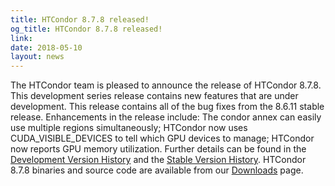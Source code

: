 ```yaml
---
title: HTCondor 8.7.8 released!
og_title: HTCondor 8.7.8 released!
link: 
date: 2018-05-10
layout: news
---
```


The HTCondor team is pleased to announce the release of HTCondor 8.7.8. This development series release contains new features that are under development. This release contains all of the bug fixes from the 8.6.11 stable release.  Enhancements in the release include: The condor annex can easily use multiple regions simultaneously; HTCondor now uses CUDA_VISIBLE_DEVICES to tell which GPU devices to manage; HTCondor now reports GPU memory utilization.  Further details can be found in the <a href="http://htcondor.org/manual/v8.7.8/DevelopmentReleaseSeries87.html"> Development Version History</a> and the <a href="http://htcondor.org/manual/v8.7.8/StableReleaseSeries86.html"> Stable Version History</a>. HTCondor 8.7.8 binaries and source code are available from our <a href="http://htcondor.org/downloads/">Downloads</a> page. 
